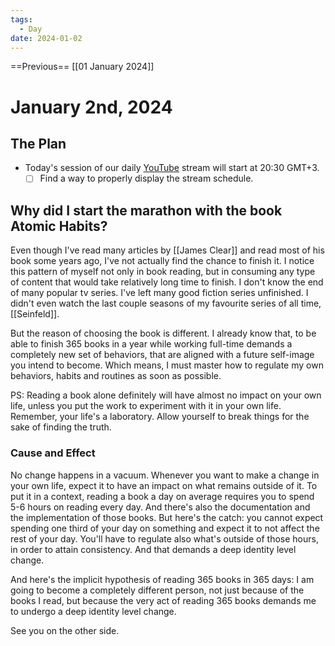 ```yaml
---
tags:
  - Day
date: 2024-01-02
---
```


==Previous== [[01 January 2024]]

# January 2nd, 2024
## The Plan

- Today's session of our daily [YouTube](https://www.youtube.com/@read365org) stream will start at 20:30 GMT+3.
	- [ ] Find a way to properly display the stream schedule.

## Why did I start the marathon with the book Atomic Habits?

Even though I've read many articles by [[James Clear]] and read most of his book some years ago, I've not actually find the chance to finish it. I notice this pattern of myself not only in book reading, but in consuming any type of content that would take relatively long time to finish. I don't know the end of many popular tv series. I've left many good fiction series unfinished. I didn't even watch the last couple seasons of my favourite series of all time, [[Seinfeld]].

But the reason of choosing the book is different. I already know that, to be able to finish 365 books in a year while working full-time demands a completely new set of behaviors, that are aligned with a future self-image you intend to become. Which means, I must master how to regulate my own behaviors, habits and routines as soon as possible.

PS: Reading a book alone definitely will have almost no impact on your own life, unless you put the work to experiment with it in your own life. Remember, your life's a laboratory. Allow yourself to break things for the sake of finding the truth.

### Cause and Effect

No change happens in a vacuum. Whenever you want to make a change in your own life, expect it to have an impact on what remains outside of it. To put it in a context, reading a book a day on average requires you to spend 5-6 hours on reading every day. And there's also the documentation and the implementation of those books. But here's the catch: you cannot expect spending one third of your day on something and expect it to not affect the rest of your day. You'll have to regulate also what's outside of those hours, in order to attain consistency. And that demands a deep identity level change.

And here's the implicit hypothesis of reading 365 books in 365 days: I am going to become a completely different person, not just because of the books I read, but because the very act of reading 365 books demands me to undergo a deep identity level change.

See you on the other side.